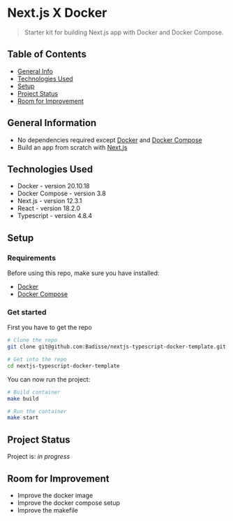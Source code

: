 # Next.js X Docker
> Starter kit for building Next.js app with Docker and Docker Compose.  

## Table of Contents
* [General Info](#general-information)
* [Technologies Used](#technologies-used)
* [Setup](#setup)
* [Project Status](#project-status)
* [Room for Improvement](#room-for-improvement)


## General Information
- No dependencies required except [Docker](https://docs.docker.com/) and [Docker Compose](https://docs.docker.com/compose/compose-file/)
- Build an app from scratch with [Next.js](https://nextjs.org/docs/getting-started)


## Technologies Used
- Docker - version 20.10.18
- Docker Compose - version 3.8
- Next.js - version 12.3.1
- React - version 18.2.0
- Typescript - version 4.8.4


## Setup
### Requirements
Before using this repo, make sure you have installed:
- [Docker](https://docs.docker.com/engine/install/)
- [Docker Compose](https://docs.docker.com/compose/install/)

### Get started
First you have to get the repo
```bash
# Clone the repo 
git clone git@github.com:Badisse/nextjs-typescript-docker-template.git

# Get into the repo
cd nextjs-typescript-docker-template
```

You can now run the project:

```bash
# Build container
make build

# Run the container
make start
```


## Project Status
Project is: _in progress_ 


## Room for Improvement
- Improve the docker image
- Improve the docker compose setup
- Improve the makefile

